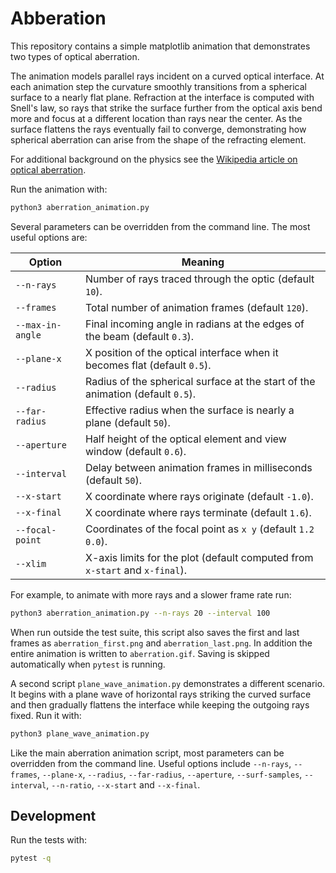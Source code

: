 # Abberation

This repository contains a simple matplotlib animation that demonstrates two types of optical aberration.

The animation models parallel rays incident on a curved optical interface.  At
each animation step the curvature smoothly transitions from a spherical surface
to a nearly flat plane.  Refraction at the interface is computed with Snell's
law, so rays that strike the surface further from the optical axis bend more and
focus at a different location than rays near the center.  As the surface flattens
the rays eventually fail to converge, demonstrating how spherical aberration can
arise from the shape of the refracting element.

For additional background on the physics see the
[Wikipedia article on optical aberration](https://en.wikipedia.org/wiki/Optical_aberration).

Run the animation with:

```bash
python3 aberration_animation.py
```

Several parameters can be overridden from the command line.  The most
useful options are:

| Option | Meaning |
| ------ | ------- |
| `--n-rays` | Number of rays traced through the optic (default `10`). |
| `--frames` | Total number of animation frames (default `120`). |
| `--max-in-angle` | Final incoming angle in radians at the edges of the beam (default `0.3`). |
| `--plane-x` | X position of the optical interface when it becomes flat (default `0.5`). |
| `--radius` | Radius of the spherical surface at the start of the animation (default `0.5`). |
| `--far-radius` | Effective radius when the surface is nearly a plane (default `50`). |
| `--aperture` | Half height of the optical element and view window (default `0.6`). |
| `--interval` | Delay between animation frames in milliseconds (default `50`). |
| `--x-start` | X coordinate where rays originate (default `-1.0`). |
| `--x-final` | X coordinate where rays terminate (default `1.6`). |
| `--focal-point` | Coordinates of the focal point as `x y` (default `1.2 0.0`). |
| `--xlim` | X-axis limits for the plot (default computed from `x-start` and `x-final`). |

For example, to animate with more rays and a slower frame rate run:

```bash
python3 aberration_animation.py --n-rays 20 --interval 100
```

When run outside the test suite, this script also saves the first and last
frames as `aberration_first.png` and `aberration_last.png`.  In addition the
entire animation is written to `aberration.gif`. Saving is skipped
automatically when `pytest` is running.

A second script `plane_wave_animation.py` demonstrates a different scenario. It begins with a plane wave of horizontal rays striking the curved surface and then gradually flattens the interface while keeping the outgoing rays fixed.
Run it with:

```bash
python3 plane_wave_animation.py
```

Like the main aberration animation script, most parameters can be overridden
from the command line. Useful options include `--n-rays`, `--frames`,
`--plane-x`, `--radius`, `--far-radius`, `--aperture`, `--surf-samples`,
`--interval`, `--n-ratio`, `--x-start` and `--x-final`.

## Development

Run the tests with:

```bash
pytest -q
```
